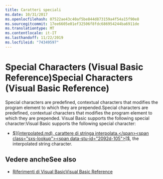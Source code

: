 ```yaml
---
title: Caratteri speciali
ms.date: 10/31/2017
ms.openlocfilehash: 07522ae43c40af5be844d873159a4f54a15f90e8
ms.sourcegitcommit: 17ee6605e01ef32506f8fdc686954244ba6911de
ms.translationtype: MT
ms.contentlocale: it-IT
ms.lasthandoff: 11/22/2019
ms.locfileid: "74349597"
---
```

# <a name="special-characters-visual-basic-reference"></a><span data-ttu-id="2092d-102">Special Characters (Visual Basic Reference)</span><span class="sxs-lookup"><span data-stu-id="2092d-102">Special Characters (Visual Basic Reference)</span></span>

<span data-ttu-id="2092d-103">Special characters are predefined, contextual characters that modifies the program element to which they are prepended.</span><span class="sxs-lookup"><span data-stu-id="2092d-103">Special characters are predefined, contextual characters that modifies the program element to which they are prepended.</span></span> <span data-ttu-id="2092d-104">Visual Basic supports the following special character:</span><span class="sxs-lookup"><span data-stu-id="2092d-104">Visual Basic supports the following special character:</span></span>

- <span data-ttu-id="2092d-105">[$](interpolated.md), carattere di stringa interpolata.</span><span class="sxs-lookup"><span data-stu-id="2092d-105">[$](interpolated.md), the interpolated string character.</span></span>

## <a name="see-also"></a><span data-ttu-id="2092d-106">Vedere anche</span><span class="sxs-lookup"><span data-stu-id="2092d-106">See also</span></span>

- [<span data-ttu-id="2092d-107">Riferimenti di Visual Basic</span><span class="sxs-lookup"><span data-stu-id="2092d-107">Visual Basic Reference</span></span>](../../../visual-basic/language-reference/index.md)
